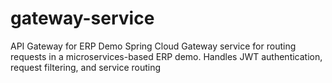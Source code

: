 # gateway-service
API Gateway for ERP Demo  Spring Cloud Gateway service for routing requests in a microservices-based ERP demo. Handles JWT authentication, request filtering, and service routing
